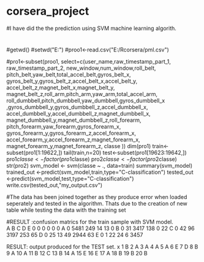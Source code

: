 # corsera_project
#I have did the the prediction using SVM machine learning algorith.

#
#getwd()
#setwd("E:")
#proo1<-read.csv("E:/Rcorsera/pml.csv")



#pro1<-subset(proo1, select=c(user_name,raw_timestamp_part_1,
                                raw_timestamp_part_2,
                                new_window,num_window,roll_belt,
                                pitch_belt,yaw_belt,total_accel_belt,gyros_belt_x,
                                gyros_belt_y,gyros_belt_z,accel_belt_x,accel_belt_y,
                                accel_belt_z,magnet_belt_x,magnet_belt_y,
                                magnet_belt_z,roll_arm,pitch_arm,yaw_arm,total_accel_arm,
                             roll_dumbbell,pitch_dumbbell,yaw_dumbbell,gyros_dumbbell_x
                             ,gyros_dumbbell_y,gyros_dumbbell_z,accel_dumbbell_x,
                             accel_dumbbell_y,accel_dumbbell_z,magnet_dumbbell_x,
                             magnet_dumbbell_y,magnet_dumbbell_z,roll_forearm,
                             pitch_forearm,yaw_forearm,gyros_forearm_x,
                             gyros_forearm_y,gyros_forearm_z,accel_forearm_x,
                             accel_forearm_y,accel_forearm_z,magnet_forearm_x,
                             magnet_forearm_y,magnet_forearm_z,
                                classe
                     ))
dim(pro1)
train<-subset(pro1[1:19622,])
tail(train,n=20)
test<-subset(pro1[19623:19642,])
pro1$classe<-factor(pro1$classe)
pro2$classe<-factor(pro2$classe)
str(pro2)
svm_model <- svm(classe ~ ., data=train)
summary(svm_model)
trained_out <-predict(svm_model,train,type="C-classification")
tested_out <-predict(svm_model,test,type="C-classification")
write.csv(tested_out,"my_output.csv")



#The data has been joined together as they produce error when loaded seperately and tested in the algorithm. Thats due to the creation of new table while testing the data with the training set  

#RESULT :confusion matrics for the train sample with SVM model.  
                    A    B    C    D    E
               0    0    0    0    0    0
          A    0 5481  249   14   13    0
          B    0   31 3417  138    0   22
          C    0   42   96 3197  253   65
          D    0   25   13   49 2944   63
          E    0    1   22   24    6 3457

RESULT: output produced for the TEST set.
	x
1	B
2	A
3	A
4	A
5	A
6	E
7	D
8	B
9	A
10	A
11	B
12	C
13	B
14	A
15	E
16	E
17	A
18	B
19	B
20	B
